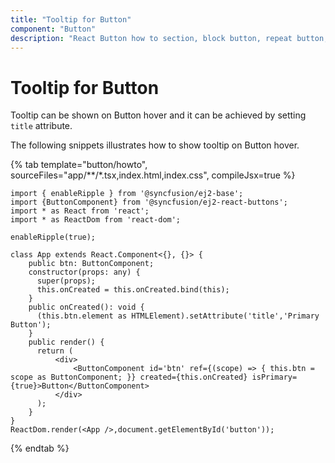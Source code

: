 ```yaml
---
title: "Tooltip for Button"
component: "Button"
description: "React Button how to section, block button, repeat button, tooltip for Button, customization of button appearance, input and anchor elements."
---
```


# Tooltip for Button

Tooltip can be shown on Button hover and it can be achieved by setting `title` attribute.

The following snippets illustrates how to show tooltip on Button hover.

{% tab template="button/howto", sourceFiles="app/**/*.tsx,index.html,index.css", compileJsx=true %}

```tsx
import { enableRipple } from '@syncfusion/ej2-base';
import {ButtonComponent} from '@syncfusion/ej2-react-buttons';
import * as React from 'react';
import * as ReactDom from 'react-dom';

enableRipple(true);

class App extends React.Component<{}, {}> {
    public btn: ButtonComponent;
    constructor(props: any) {
      super(props);
      this.onCreated = this.onCreated.bind(this);
    }
    public onCreated(): void {
      (this.btn.element as HTMLElement).setAttribute('title','Primary Button');
    }
    public render() {
      return (
          <div>
              <ButtonComponent id='btn' ref={(scope) => { this.btn = scope as ButtonComponent; }} created={this.onCreated} isPrimary={true}>Button</ButtonComponent>
          </div>
      );
    }
}
ReactDom.render(<App />,document.getElementById('button'));

```

{% endtab %}
